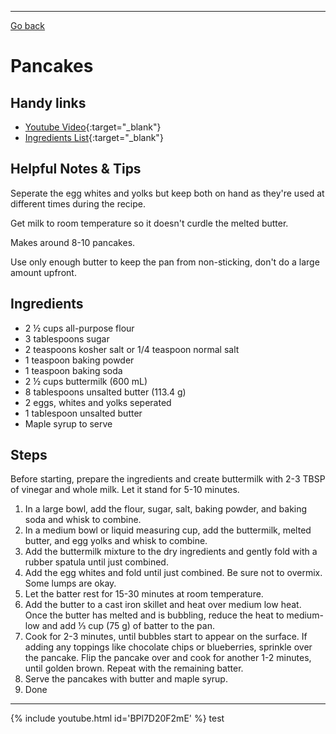 ---
[Go back](/recipe_book/)

# Pancakes

## Handy links

- [Youtube Video](https://www.youtube.com/watch?v=BPl7D20F2mE){:target="_blank"}
- [Ingredients List](https://www.buzzfeed.com/marietelling/best-pancake-recipe?utm_term=.qq9nV53Yx#.jbXw618Yd){:target="_blank"}

## Helpful Notes & Tips

Seperate the egg whites and yolks but keep both on hand as they're used at different times during the recipe.

Get milk to room temperature so it doesn't curdle the melted butter.

Makes around 8-10 pancakes.

Use only enough butter to keep the pan from non-sticking, don't do a large amount upfront.

## Ingredients

- 2 ½ cups all-purpose flour
- 3 tablespoons sugar
- 2 teaspoons kosher salt or 1/4 teaspoon normal salt
- 1 teaspoon baking powder
- 1 teaspoon baking soda
- 2 ½ cups buttermilk (600 mL)
- 8 tablespoons unsalted butter (113.4 g)
- 2 eggs, whites and yolks seperated
- 1 tablespoon unsalted butter
- Maple syrup to serve

## Steps

Before starting, prepare the ingredients and create buttermilk with 2-3 TBSP of vinegar and whole milk. Let it stand for 5-10 minutes.

1. In a large bowl, add the flour, sugar, salt, baking powder, and baking soda and whisk to combine.
2. In a medium bowl or liquid measuring cup, add the buttermilk, melted butter, and egg yolks and whisk to combine.
3. Add the buttermilk mixture to the dry ingredients and gently fold with a rubber spatula until just combined.
4. Add the egg whites and fold until just combined. Be sure not to overmix. Some lumps are okay.
5. Let the batter rest for 15-30 minutes at room temperature.
6. Add the butter to a cast iron skillet and heat over medium low heat. Once the butter has melted and is bubbling, reduce the heat to medium-low and add ⅓ cup (75 g) of batter to the pan.
7. Cook for 2-3 minutes, until bubbles start to appear on the surface. If adding any toppings like chocolate chips or blueberries, sprinkle over the pancake. Flip the pancake over and cook for another 1-2 minutes, until golden brown. Repeat with the remaining batter.
8. Serve the pancakes with butter and maple syrup.
9. Done

* * *

{% include youtube.html id='BPl7D20F2mE' %}
test